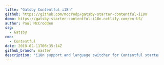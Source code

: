 ```yaml
---
title: "Gatsby Contentful i18n"
github: https://github.com/mccrodp/gatsby-starter-contentful-i18n
demo: https://gatsby-starter-contentful-i18n.netlify.com/en-US/
author: Paul McCrodden
ssg:
  - Gatsby
cms:
  - Contentful
date: 2018-02-11T06:35:14Z
github_branch: master
description: "i18n support and language switcher for Contentful starter repo"
---
```


